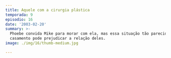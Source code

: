 ```yaml
---
title: Aquele com a cirurgia plástica
temporada: 9
episodio: 16
date: '2003-02-20'
summary: >-
  Phoebe convida Mike para morar com ela, mas essa situação tão parecida com um
  casamento pode prejudicar a relação deles.
image: ./img/16/thumb-medium.jpg

---
```

